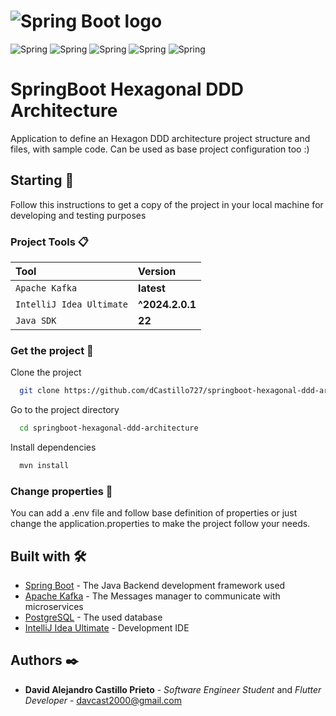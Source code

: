 # ![Spring Boot logo]
![Spring](https://img.shields.io/badge/spring-6DB33F.svg?style=for-the-badge&logo=spring&logoColor=white)
![Spring](https://img.shields.io/badge/spring%20boot-6DB33F.svg?style=for-the-badge&logo=springboot&logoColor=white)
![Spring](https://img.shields.io/badge/spring%20security-7DB33F.svg?style=for-the-badge&logo=springsecurity&logoColor=white)
![Spring](https://img.shields.io/badge/apache%20kafka-%231F20.svg?style=for-the-badge&logo=apachekafka&logoColor=white)
![Spring](https://img.shields.io/badge/postgresql-4169E1.svg?style=for-the-badge&logo=postgresql&logoColor=white)

# SpringBoot Hexagonal DDD Architecture
Application to define an Hexagon DDD architecture project structure and files, with sample code. Can be used as 
base project configuration too :)

## Starting 💫
Follow this instructions to get a copy of the project in your local machine for developing and testing purposes

### Project Tools 📋
| Tool                     | Version            |
|:-------------------------|:-------------------|
| `Apache Kafka`           | **latest**         |
| `IntelliJ Idea Ultimate` | **^2024.2.0.1**    |
| `Java SDK`               | **22**             |

### Get the project 🔧
Clone the project
```bash
  git clone https://github.com/dCastillo727/springboot-hexagonal-ddd-architecture.git
```

Go to the project directory
```bash
  cd springboot-hexagonal-ddd-architecture
```

Install dependencies
```bash
  mvn install
```

### Change properties 📌
You can add a .env file and follow base definition of properties or just change the application.properties to make
the project follow your needs.

## Built with 🛠️
* [Spring Boot](https://spring.io/projects/spring-boot) - The Java Backend development framework used
* [Apache Kafka](https://kafka.apache.org) - The Messages manager to communicate with microservices
* [PostgreSQL](https://www.postgresql.org) - The used database
* [IntelliJ Idea Ultimate](https://www.jetbrains.com/idea/) - Development IDE

## Authors ✒️
* **David Alejandro Castillo Prieto** - *Software Engineer Student* and *Flutter Developer* - [davcast2000@gmail.com](mailto:davcast2000@gmail.com?subject=[Github]%20SpringBoot%20Hexagonal%20DDD%20Architecture%20Repository)

[Spring Boot logo]: https://media.licdn.com/dms/image/D4D12AQFscCu_T0xB3A/article-cover_image-shrink_600_2000/0/1688794846091?e=2147483647&v=beta&t=W6FiJ_ZGjTh79I8xtLZZ8_-zu58OQb-fcB3cNbc2dZw
